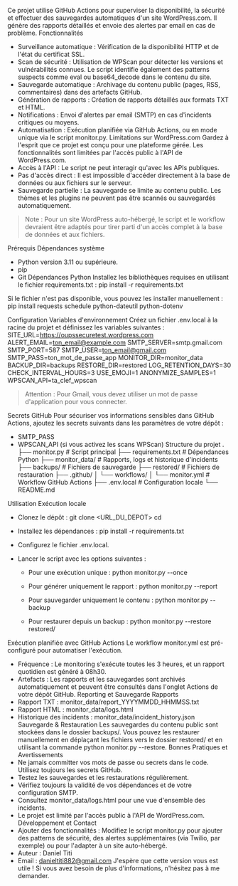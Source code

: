 
Ce projet utilise GitHub Actions pour superviser la disponibilité, la sécurité et effectuer des sauvegardes automatiques d'un site WordPress.com. Il génère des rapports détaillés et envoie des alertes par email en cas de problème.
Fonctionnalités
 * Surveillance automatique : Vérification de la disponibilité HTTP et de l'état du certificat SSL.
 * Scan de sécurité : Utilisation de WPScan pour détecter les versions et vulnérabilités connues. Le script identifie également des patterns suspects comme eval ou base64_decode dans le contenu du site.
 * Sauvegarde automatique : Archivage du contenu public (pages, RSS, commentaires) dans des artefacts GitHub.
 * Génération de rapports : Création de rapports détaillés aux formats TXT et HTML.
 * Notifications : Envoi d'alertes par email (SMTP) en cas d'incidents critiques ou moyens.
 * Automatisation : Exécution planifiée via GitHub Actions, ou en mode unique via le script monitor.py.
Limitations sur WordPress.com
Gardez à l'esprit que ce projet est conçu pour une plateforme gérée. Les fonctionnalités sont limitées par l'accès public à l'API de WordPress.com.
 * Accès à l'API : Le script ne peut interagir qu'avec les APIs publiques.
 * Pas d'accès direct : Il est impossible d'accéder directement à la base de données ou aux fichiers sur le serveur.
 * Sauvegarde partielle : La sauvegarde se limite au contenu public. Les thèmes et les plugins ne peuvent pas être scannés ou sauvegardés automatiquement.
> Note : Pour un site WordPress auto-hébergé, le script et le workflow devraient être adaptés pour tirer parti d'un accès complet à la base de données et aux fichiers.
> 
Prérequis
Dépendances système
 * Python version 3.11 ou supérieure.
 * pip
 * Git
Dépendances Python
Installez les bibliothèques requises en utilisant le fichier requirements.txt :
pip install -r requirements.txt

Si le fichier n'est pas disponible, vous pouvez les installer manuellement :
pip install requests schedule python-dateutil python-dotenv

Configuration
Variables d'environnement
Créez un fichier .env.local à la racine du projet et définissez les variables suivantes :
SITE_URL=https://oupssecuretest.wordpress.com
ALERT_EMAIL=ton_email@example.com
SMTP_SERVER=smtp.gmail.com
SMTP_PORT=587
SMTP_USER=ton_email@gmail.com
SMTP_PASS=ton_mot_de_passe_app
MONITOR_DIR=monitor_data
BACKUP_DIR=backups
RESTORE_DIR=restored
LOG_RETENTION_DAYS=30
CHECK_INTERVAL_HOURS=3
USE_EMOJI=1
ANONYMIZE_SAMPLES=1
WPSCAN_API=ta_clef_wpscan

> Attention : Pour Gmail, vous devez utiliser un mot de passe d'application pour vous connecter.
> 
Secrets GitHub
Pour sécuriser vos informations sensibles dans GitHub Actions, ajoutez les secrets suivants dans les paramètres de votre dépôt :
 * SMTP_PASS
 * WPSCAN_API (si vous activez les scans WPScan)
Structure du projet
.
├── monitor.py          # Script principal
├── requirements.txt    # Dépendances Python
├── monitor_data/       # Rapports, logs et historique d'incidents
├── backups/            # Fichiers de sauvegarde
├── restored/           # Fichiers de restauration
├── .github/
│   └── workflows/
│       └── monitor.yml # Workflow GitHub Actions
├── .env.local          # Configuration locale
└── README.md

Utilisation
Exécution locale
 * Clonez le dépôt :
   git clone <URL_DU_DEPOT>
cd <REPERTOIRE>

 * Installez les dépendances :
   pip install -r requirements.txt

 * Configurez le fichier .env.local.
 * Lancer le script avec les options suivantes :
   * Pour une exécution unique :
     python monitor.py --once

   * Pour générer uniquement le rapport :
     python monitor.py --report

   * Pour sauvegarder uniquement le contenu :
     python monitor.py --backup

   * Pour restaurer depuis un backup :
     python monitor.py --restore restored/

Exécution planifiée avec GitHub Actions
Le workflow monitor.yml est pré-configuré pour automatiser l'exécution.
 * Fréquence : Le monitoring s'exécute toutes les 3 heures, et un rapport quotidien est généré à 08h30.
 * Artefacts : Les rapports et les sauvegardes sont archivés automatiquement et peuvent être consultés dans l'onglet Actions de votre dépôt GitHub.
Reporting et Sauvegarde
Rapports
 * Rapport TXT : monitor_data/report_YYYYMMDD_HHMMSS.txt
 * Rapport HTML : monitor_data/logs.html
 * Historique des incidents : monitor_data/incident_history.json
Sauvegarde & Restauration
Les sauvegardes du contenu public sont stockées dans le dossier backups/.
Vous pouvez les restaurer manuellement en déplaçant les fichiers vers le dossier restored/ et en utilisant la commande python monitor.py --restore.
Bonnes Pratiques et Avertissements
 * Ne jamais committer vos mots de passe ou secrets dans le code. Utilisez toujours les secrets GitHub.
 * Testez les sauvegardes et les restaurations régulièrement.
 * Vérifiez toujours la validité de vos dépendances et de votre configuration SMTP.
 * Consultez monitor_data/logs.html pour une vue d'ensemble des incidents.
 * Le projet est limité par l'accès public à l'API de WordPress.com.
Développement et Contact
 * Ajouter des fonctionnalités : Modifiez le script monitor.py pour ajouter des patterns de sécurité, des alertes supplémentaires (via Twilio, par exemple) ou pour l'adapter à un site auto-hébergé.
 * Auteur : Daniel Titi
 * Email : danieltiti882@gmail.com
J'espère que cette version vous est utile ! Si vous avez besoin de plus d'informations, n'hésitez pas à me demander.
